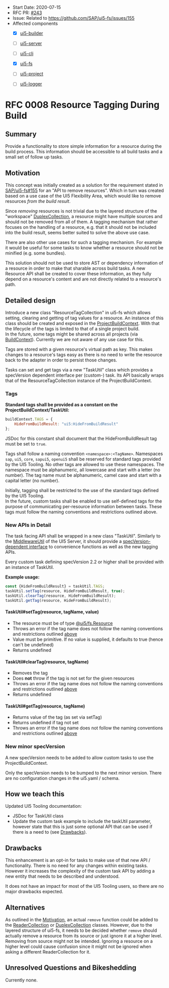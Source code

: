 - Start Date: 2020-07-15
- RFC PR: [#243](https://github.com/SAP/ui5-tooling/pull/243)
- Issue: Related to https://github.com/SAP/ui5-fs/issues/155
- Affected components <!-- Check affected components by writing an "X" into the brackets -->
    + [x] [ui5-builder](https://github.com/SAP/ui5-builder)
    + [ ] [ui5-server](https://github.com/SAP/ui5-server)
    + [ ] [ui5-cli](https://github.com/SAP/ui5-cli)
    + [x] [ui5-fs](https://github.com/SAP/ui5-fs)
    + [ ] [ui5-project](https://github.com/SAP/ui5-project)
    + [ ] [ui5-logger](https://github.com/SAP/ui5-logger)


# RFC 0008 Resource Tagging During Build

## Summary
Provide a functionality to store simple information for a resource during the build process. This information should be accessible to all build tasks and a small set of follow up tasks.

## Motivation
This concept was initially created as a solution for the requirement stated in [SAP/ui5-fs#155](https://github.com/SAP/ui5-fs/issues/155) for an "API to remove resources". Which in turn was created based on a use case of the UI5 Flexibility Area, which would like to remove resources *from the build result*.

Since *removing* resources is not trivial due to the layered structure of the "workspace" [DuplexCollection](https://sap.github.io/ui5-tooling/api/module-@ui5_fs.DuplexCollection.html), a resource might have multiple sources and should not be removed from all of them. A tagging mechanism that rather focuses on the handling of a resource, e.g. that it should not be included into the build result, seems better suited to solve the above use case.

There are also other use cases for such a tagging mechanism. For example it would be useful for some tasks to know whether a resource should not be minified (e.g. some bundles).

This solution should not be used to store AST or dependency information of a resource in order to make that sharable across build tasks. A new Resource API shall be created to cover these information, as they fully depend on a resource's content and are not directly related to a resource's path.

## Detailed design

<!-- This is the bulk of the RFC. Explain the design in enough detail for somebody familiar with the UI5 Tooling to understand, and for somebody familiar with the implementation to implement. This should get into specifics and corner-cases, and include examples of how the feature is used. Any new terminology should be defined here. -->

Introduce a new class "ResourceTagCollection" in ui5-fs which allows setting, clearing and getting of tag values for a resource. An instance of this class should be created and exposed in the [ProjectBuildContext](https://github.com/SAP/ui5-builder/blob/4e75d4dc7a1d74a0fa21bb45928f07eec25dd353/lib/builder/BuildContext.js#L42). With that the lifecycle of the tags is limited to that of a single project build.  
In the future, some tags might be shared across all projects (via [BuildContext](https://github.com/SAP/ui5-builder/blob/4e75d4dc7a1d74a0fa21bb45928f07eec25dd353/lib/builder/BuildContext.js#L7)). Currently we are not aware of any use case for this.

Tags are stored with a given resource's virtual path as key. This makes changes to a resource's tags easy as there is no need to write the resource back to the adapter in order to persist those changes.

Tasks can set and get tags via a new "TaskUtil" class which provides a specVersion dependent interface per (custom-) task. Its API basically wraps that of the ResourceTagCollection instance of the ProjectBuildContext.

### Tags
**Standard tags shall be provided as a constant on the ProjectBuildContext/TaskUtil:**
```js
buildContext.TAGS = {
    HideFromBuildResult: "ui5:HideFromBuildResult"
};
```

JSDoc for this constant shall document that the HideFromBuildResult tag must be set to `true`.

Tags shall follow a naming convention `<namespace>:<TagName>`. Namespaces `sap`, `ui5`, `core`, `sapui5`, `openui5` shall be reserved for standard tags provided by the UI5 Tooling. No other tags are allowed to use these namespaces. The namespace must be alphanumeric, all lowercase and start with a letter (no number). The tag name must be alphanumeric, camel case and start with a capital letter (no number).

Initially, tagging shall be restricted to the use of the standard tags defined by the UI5 Tooling.  
In the future, custom tasks shall be enabled to use self-defined tags for the purpose of communicating per-resource information between tasks. These tags must follow the naming conventions and restrictions outlined above.

### New APIs in Detail

The task facing API shall be wrapped in a new class "TaskUtil". Similarly to the [MiddlewareUtil](https://sap.github.io/ui5-tooling/api/module-@ui5_server.middleware.MiddlewareUtil.html) of the UI5 Server, it should provide a [specVersion-dependent interface](https://github.com/SAP/ui5-server/blob/master/lib/middleware/MiddlewareUtil.js#L21) to convenience functions as well as the new tagging APIs.

Every custom task defining specVersion 2.2 or higher shall be provided with an instance of TaskUtil.

**Example usage:**
```js
const {HideFromBuildResult} = taskUtil.TAGS;
taskUtil.setTag(resource, HideFromBuildResult, true);
taskUtil.clearTag(resource, HideFromBuildResult);
taskUtil.getTag(resource, HideFromBuildResult);
```

#### TaskUtil#setTag(resource, tagName, value)

* The resource must be of type [@ui5/fs.Resource](https://sap.github.io/ui5-tooling/api/module-@ui5_fs.Resource.html)
* Throws an error if the tag name does not follow the naming conventions and restrictions outlined [above](#tags)
* Value must be primitive. If no value is supplied, it defaults to true (hence can't be undefined)
* Returns undefined

#### TaskUtil#clearTag(resource, tagName)

* Removes the tag
* Does **not** throw if the tag is not set for the given resources
* Throws an error if the tag name does not follow the naming conventions and restrictions outlined [above](#tags)
* Returns undefined

#### TaskUtil#getTag(resource, tagName)

* Returns value of the tag (as set via setTag)
* Returns undefined if tag not set
* Throws an error if the tag name does not follow the naming conventions and restrictions outlined [above](#tags)

### New minor specVersion

A new specVersion needs to be added to allow custom tasks to use the ProjectBuildContext.

Only the specVersion needs to be bumped to the next minor version.
There are no configuration changes in the ui5.yaml / schema.

## How we teach this

<!--
What names and terminology work best for these concepts and why? How is this idea best presented?

Would the acceptance of this proposal mean the UI5 Tooling or any of its subcomponents documentation must be re-organized or altered?

How should this feature be introduced and taught to existing UI5 Tooling users?
-->

Updated UI5 Tooling documentation:

* JSDoc for TaskUtil class
* Update the custom task example to include the taskUtil parameter, however state that this is just some optional API that can be used if there is a need to (see [Drawbacks](#drawbacks)).

## Drawbacks

<!--
Why should we not do this? Please consider the impact on teaching people to use the UI5 Tooling, on the integration of this feature with existing and planned features, on the impact of churn on existing users.

There are tradeoffs to choosing any path, please attempt to identify them here.
-->

This enhancement is an opt-in for tasks to make use of that new API / functionality. There is no need for any changes within existing tasks.
However it increases the complexity of the custom task API by adding a new entity that needs to be described and understood.

It does not have an impact for most of the UI5 Tooling users, so there are no major drawbacks expected.

## Alternatives

<!--
What other designs have been considered? What is the impact of not doing this?
-->

As outlined in the [Motivation](#motivation), an actual `remove` function could be added to the [ReaderCollection](https://sap.github.io/ui5-tooling/api/module-@ui5_fs.ReaderCollection.html) or [DuplexCollection](https://sap.github.io/ui5-tooling/api/module-@ui5_fs.DuplexCollection.html) classes. However, due to the layered structure of ui5-fs, it needs to be decided whether `remove` should actually remove a resource from its source or just ignore it at a higher level. Removing from source might not be intended. Ignoring a resource on a higher level could cause confusion since it might not be ignored when asking a different ReaderCollection for it.

## Unresolved Questions and Bikeshedding

<!--
*This section should be removed (i.e. resolved) before merging*

Optional, but suggested for first drafts. What parts of the design are still TBD? Are there any second priority decisions left to be made?
-->

Currently none.
